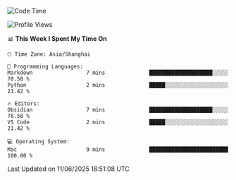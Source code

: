 <!--START_SECTION:waka-->
![Code Time](http://img.shields.io/badge/Code%20Time-549%20hrs%2022%20mins-blue)

![Profile Views](http://img.shields.io/badge/Profile%20Views-0-blue)

📊 **This Week I Spent My Time On** 

```text
🕑︎ Time Zone: Asia/Shanghai

💬 Programming Languages: 
Markdown                 7 mins              ████████████████████░░░░░   78.58 % 
Python                   2 mins              █████░░░░░░░░░░░░░░░░░░░░   21.42 % 

🔥 Editors: 
Obsidian                 7 mins              ████████████████████░░░░░   78.58 % 
VS Code                  2 mins              █████░░░░░░░░░░░░░░░░░░░░   21.42 % 

💻 Operating System: 
Mac                      9 mins              █████████████████████████   100.00 % 
```


 Last Updated on 11/06/2025 18:51:08 UTC
<!--END_SECTION:waka-->

